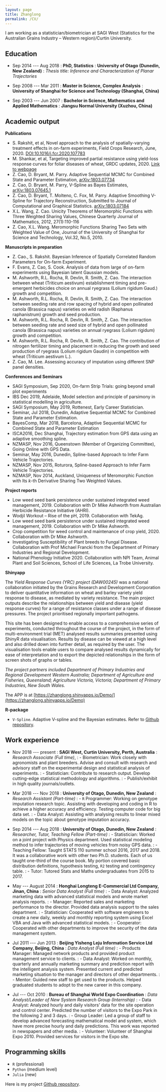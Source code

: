 ```yaml
---
layout: page
title: Zhanglong
permalink: /CV/
---
```


I am working as a statistician/biometrician at SAGI West (Statistics for the Australian Grains Industry – Western region)/Curtin University.



Education
---------

- Sep 2014 --- Aug 2018
:   **PhD, Statistics**
:   **University of Otago (Dunedin, New Zealand)**
:   *Thesis title: Inference and Characterization of Planar Trajectories*

- Sep 2008 --- Mar 2011
:   **Master in Science, Complex Analysis**
:   **University of Shanghai for Science and Technology (Shanghai, China)**

- Sep 2003 --- Jun 2007
:   **Bachelor in Science, Mathematics and Applied Mathematics**
:   **Jiangsu Normal University (Xuzhou, China)**




Academic output
----------
**Publications**

- S. Rakshit, et al, Novel approach to the analysis of spatially-varying treatment effects in on-farm experiments, Field Crops Research, June, 2020. [DOI:10.1016/j.fcr.2020.107783](https://doi.org/10.1016/j.fcr.2020.107783)
- M. Shankar, et al, Targeting improved partial resistance using yield-loss response curves for foliar diseases of wheat, GRDC updates, 2020. [Link to webpage](https://grdc.com.au/resources-and-publications/grdc-update-papers/tab-content/grdc-update-papers/2020/02/targeting-improved-partial-resistance-using-yield-loss-response-curves-for-foliar-diseases-of-wheat)
- Z. Cao, D. Bryant, M. Parry. Adaptive Sequential MCMC for Combined State and Parameter Estimation, [arXiv:1803.07734](https://arxiv.org/abs/1803.07734)
- Z. Cao, D. Bryant, M. Parry, V-Spline as Bayes Estimates, [arXiv:1803.07645.1](https://arxiv.org/abs/1803.07645)
- Z. Cao, D. Bryant, T. Molteno, C. Fox, M. Parry. Adaptive Smoothing V-Spline for Trajectory Reconstruction, Submitted to Journal of Computational and Graphical Statistics. [arXiv:1803.07184](https://arxiv.org/abs/1803.07184)
- X.L. Wang, Z. Cao. Unicity Theorems of Meromorphic Functions with Three Weighted Sharing Values,
Chinese Quarterly Journal of Mathematics, 2012, 27(1):110-116
- Z. Cao, X.L. Wang. Meromorphic Functions Sharing Two Sets with Weighted Value of One, Journal of the
University of Shanghai for Science and Technology, Vol.32, No.5, 2010.



**Manuscripts in preparation**

- Z. Cao., S. Rakshit. Bayesian Inference of Spatially Correlated Random Parameters for On-farm Experiment.
- F. Evans, Z. Cao, S. Cook. Analysis of data from large of on-farm experiments using Bayesian latent
Gaussian models.
- M. Ashworth, R.L. Rocha, R. Devlin, R. Smith, Z. Cao. The interaction between wheat (Triticum aestivum)
establishment timing and pre-emergent herbicides choice on annual ryegrass (Lolium rigidum Gaud.) growth
and competition.
- M. Ashworth, R.L. Rocha, R. Devlin, R. Smith, Z. Cao. The interaction between seeding rate and row spacing of hybrid and open pollinated canola (Brassica napus) varieties on wild radish (Raphanus raphanistrum) growth and seed production.
- M. Ashworth, R.L. Rocha, R. Devlin, R. Smith, Z. Cao. The interaction between seeding rate and seed size of hybrid and open pollinated canola (Brassica napus) varieties on annual ryegrass (Lolium rigidum) growth and competition.
- M. Ashworth, R.L. Rocha, R. Devlin, R. Smith, Z. Cao. The contribution of nitrogen fertilizer timing and placement in reducing the growth and seed production of ryegrass (Lolium rigidum Gaudin) in competition with wheat (Triticum aestivum L.).
- Z. Cao, M. Lee. Assessing accuracy of imputation using different SNP panel densities.


**Conferences and Seminars**

- SAGI Symposium, Sep 2020, On-farm Strip Trials: going beyond small plot experiments
- IBS Dec 2019, Adelaide, Model selection and principle of parsimony in statistical modelling in agriculture.
- SAGI Symposium, May 2019, Rottenest, Early Career Statistician.
- Seminar, Jul 2018, Dunedin, Adaptive Sequential MCMC for Combined State and Parameter Estimation.
- BayesComp, Mar 2018, Barcelona, Adaptive Sequential MCMC for Combined State and Parameter Estimation
- ISCA2016, Dec Shanghai, Trajectory estimation from GPS data using an adaptive smoothing spline.
- NZMASP, Nov 2016, Queenstown (Member of Organizing Committee), Going Online with GPS Data.
- Seminar, May 2016, Dunedin, Spline-based Approach to Infer Farm Vehicle Trajectories.
- NZMASP, Nov 2015, Roturora, Spline-based Approach to Infer Farm Vehicle Trajectories.
- NZMASP, Nov 2014, Auckland, Uniqueness of Meromorphic Function with Its *k*-th Derivative Sharing Two
Weighted Values.


**Project reports**

- Low weed seed bank persistence under sustained integrated weed management, 2019. Collaboration with
Dr Mike Ashworth from Australian Herbicide Resistance Initiative (AHRI).
- Wodjil Workout – Rise of the pH, 2019. Collaboration with TekAg.
- Low weed seed bank persistence under sustained integrated weed management, 2019. Collaboration with
Dr Mike Ashworth.
- Crop competition for weed control and maintenance of crop yield, 2020. Collaboration with Dr Mike Ashworth.
- Investigating Susceptibility of Plant breeds to Fungal Disease. Collaboration with Prof Michael Francki from the Department of Primary Industries and Regional Development.
- National Phenology Initiative 2020. Collaboration with NPI Team, Animal Plant and Soil Sciences, School
of Life Sciences, La Trobe University.


**Shinyapp**

The *Yield Response Curves (YRC) project (DAW00245)* was a national collaboration initiated by the Grains Research and Development Corporation to deliver quantitative information on wheat and barley variety yield response to disease, as mediated by variety resistance. The main project outputs describe the relationships between yield and disease (yield response curves) for a range of resistance classes under a range of disease pressures. The project prioritised regionally important pathogens.

This site has been designed to enable access to a comprehensive series of experiments, conducted throughout the course of the project, in the form of multi-environment trial (MET) analysed results summaries presented using ShinyR data visualisation. Results by disease can be viewed at a high level and also drilled down into further detail, as required by the user. The visualisation tools enable users to compare analysed results dynamically for ease of interpretation and to export the depicted relationships in the form of screen shots of graphs or tables.

*The project partners included Department of Primary Industries and Regional Development Western Australia; Department of Agriculture and Fisheries, Queensland; Agriculture Victoria, Victoria; Department of Primary Industries, New South Wales.*

The APP is at [https://zhanglong.shinyapps.io/Demo/](https://zhanglong.shinyapps.io/Demo)


**R-package**

- `V-Spline`. Adaptive V-spline and the Bayesian estimates. Refer to [Github repository](https://github.com/jeromecy/VSplinePackage).



Work experience
----------

- Nov 2018 --- present
:   **SAGI West, Curtin University, Perth, Australia**
:   *Research Associate (Full time)*,
:   - Biometrician: Work closely with agronomists and plant breeders. Advise and consult with research and advisory staff on the experimental design and statistical analysis of experiments.
:   - Statistician: Contribute to research output. Develop cutting-edge statistical methodology and algorithms.
:   - Publish/exhibit in high quality journals/outlets.

- Mar 2018 --- Nov 2018
:   **University of Otago, Dunedin, New Zealand**
:   *Research Assistant (Part-time)*
:   - `R` Programmer: Working on genotype imputation research topic. Assisting with developing and coding in R to achieve a higher accuracy and efficiency. Testing computer code for big data set.
:   - Data Analyst: Assisting with analysing results to linear mixed models on the topic about genotype imputation accuracy.


- Sep 2014 --- Aug 2018
:   **University of Otago, Dunedin, New Zealand**
:   *Researcher, Tutor, Teaching Fellow (Part-time)*
:   - Statistician: Worked on a joint project with Physics department. Used statistical modeling method to infer trajectories of moving vehicles from noisy GPS data.
:   - Teaching Fellow: Taught STATS 110 summer school 2016, 2017 and 2018. It was a collaborative work
with other two Ph.D. students. Each of us taught one-third of the course book. My portion covered basic
distribution definitions, hypothesis testing, `R2` testing and contingency table.
:   - Tutor: Tutored Stats and Maths undergraduates from 2015 to 2017.


- May --- August 2014
:   **Honghai Longteng E-Commercial Ltd Company, Jinan, China**
:   *Senior Data Analyst (Full time)*
:   - Data Analyst: Analyzed marketing data with advanced statistical models and wrote market analysis reports.
:   - Manager: Reported sales and marketing performance to the director. Provided data analysis support to the sales department.
:   - Statistician: Cooperated with software engineers to create a new daily, weekly and monthly reporting system using Excel VBA and Java with advanced statistical models.
:   - Cooperator: Cooperated with other departments to improve the security of the data management system.

- Jul 2011 --- Jun 2013
:   **Beijing Yisheng Leju Information Service Ltd Company, Beijing, China**
:   *Data Analyst (Full time)*
:   - Products Manager: Managed network products and provided product management service to clients.
:   - Data Analyst: Worked on monthly, quarterly and annually marketing summary and prediction report with the intelligent analysis system. Presented current and predicted marketing situation to the manager and directors of other departments.
:   - Mentor: Guided new staff to get used to the products. Helped graduated students to adopt to the new
career in this company.

- Jul --- Oct 2010
:   **Bureau of Shanghai World Expo Coordination**
:   *Data Analyst/Leader of New System Research Group (Internship)*
:   - Data Analyst: Analyzed hourly and daily visitors’ data for the site operation and control center. Predicted the number of visitors to the Expo Park in the following 2 and 3 days.
:   - Group Leader: Led a group of staff to develop advanced forecasting mathematical model and system, which have more precise hourly and daily predictions. This work was reported in newspapers and other media.
:   - Volunteer: Volunteer of Shanghai Expo 2010. Provided services for visitors in the Expo site.




Programming skills
----------------------

- `R` (professional)
- `Python` (medium level)
- `Julia` (new)

Here is my project [Github repository](https://github.com/jeromecy).
